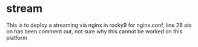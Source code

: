 # stream
This is to deploy a streaming via nginx in rocky9
for nginx.conf, line 28 aio on has been comment out, not sure why this cannot be worked on this platform
